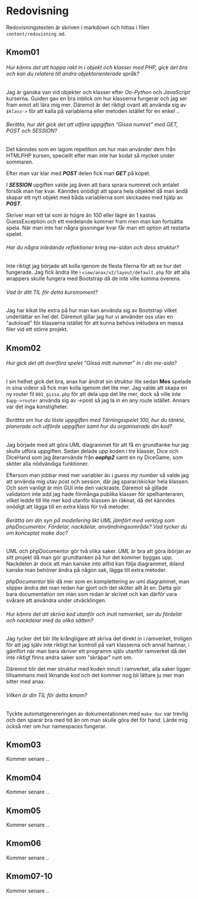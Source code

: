 ---
---
Redovisning
=========================
Redovisningstexten är skriven i markdown och hittas i filen `content/redovisning.md`.

Kmom01
-------------------------

###### Hur känns det att hoppa rakt in i objekt och klasser med PHP, gick det bra och kan du relatera till andra objektorienterade språk?
Jag är ganska van vid objekter och klasser efter *Oo-Python* och *JavaScript* kurserna. Guiden gav en bra inblick om hur klasserna fungerar och jag ser fram emot att lära mig mer. Däremot är det riktigt ovant att använda sig av *`$klass->`* för att kalla på variablerna eller metoden istället för en enkel ..


###### Berätta, hur det gick det att utföra uppgiften "Gissa numret" med GET, POST och SESSION?

Det känndes som en lagom repetition om hur man använder dem från HTMLPHP kursen, speciellt efter man inte har kodat så mycket under sommaren. 

Efter man var klar med ***POST*** delen fick man ***GET*** på köpet. 

I ***SESSION*** upgiften valde jag även att bara sprara nummret och antalet försök man har kvar. Känndes onödigt att spara hela objektet då man ändå skapar ett nytt objekt med båda variablerna som skickades med hjälp av ***POST***.

Skriver man ett tal som är högre än 100 eller lägre än 1 kastas GuessException och ett medelande kommer fram men man kan fortsätta spela. När man inte har några gissningar kvar får man ett option att restarta spelet. 

###### Har du några inledande reflektioner kring me-sidan och dess struktur?
Inte riktigt jag började att kolla igenom de flesta filerna för att se hur det fungerade. Jag fick ändra lite i `view/anax/v2/layout/default.php` för att alla wrappers skulle fungera med Bootstrap då de inte ville komma överens.

###### Vad är ditt TIL för detta kursmoment?
Jag har kikat lite extra på hur man kan använda sig av Bootstrap vilket underlättar en hel del. Däremot gillar jag hur vi använder oss utav en "autoload" för klasserna istället för att kunna behöva inkludera en massa filer vid ett större projekt.



Kmom02
-------------------------

###### Hur gick det att överföra spelet “Gissa mitt nummer” in i din me-sida?
I sin helhet gick det bra, anax har ändrat sin struktur lite sedan **Mos** spelade in sina videor så fick man kolla igenom det lite mer. Jag valde att skapa en ny router fil `001_gissa.php` för att dela upp det lite mer, dock så ville inte `$app->router` använda sig av ->post så jag la in en any route istället. Annars var det inga konstigheter.

###### Berätta om hur du löste uppgiften med Tärningsspelet 100, hur du tänkte, planerade och utförde uppgiften samt hur du organiserade din kod?
Jag började med att göra UML diagrammet för att få en grundtanke hur jag skulle utföra uppgiften. Sedan delade upp koden i tre klasser, Dice och DiceHand som jag återanvände från ***oophp2*** samt en ny DiceGame, som sköter alla nödvändiga funktioner.

Eftersom man jobbar med mer variabler än i *guess my number* så valde jag att använda mig utav post och session, där jag sparar/skickar hela klassen. Och som vanligt är min GUI inte den vackraste. Däremot så gillade validatorn inte add jag hade förmånga publika klasser för spelhanteraren, vilket ledde till lite mer kod utanför klassen än räknat, då det känndes onödigt att lägga till en extra klass för två metoder.

###### Berätta om din syn på modellering likt UML jämfört med verktyg som phpDocumentor. Fördelar, nackdelar, användningsområde? Vad tycker du om konceptet make doc?
UML och phpDocumentor gör två olika saker. *UML* är bra att göra ibörjan av sitt projekt då man gör grundtanken på hur det kommer byggas upp. Nackdelen är dock att man kanske inte alltid kan följa diagrammet, ibland kanske man behöver ändra på någon sak, lägga till extra metoder.

*phpDocumentor* blir då mer som en komplettering av uml diagrammet, man slipper ändra det man redan har gjort och det sköter allt åt en. Detta gör bara documentation om man som redan är skrivet och kan därför vara svårare att användra under utväcklingen. 

###### Hur känns det att skriva kod utanför och inuti ramverket, ser du fördelar och nackdelar med de olika sätten?
Jag tycker det blir lite krångligare att skriva det direkt in i ramverket, troligen för att jag själv inte riktigt har kontroll på vart klasserna och annat hamnar, i gämfört när man bara skriver ett programm själv utanför ramverket då det inte riktigt finns andra saker som "skräpar" runt om.

Däremot blir det mer struktur med koden innuti i ramverket, alla saker ligger tillsammans med liknande kod och det kommer nog bli lättare ju mer man sitter med anax.

###### Vilken är din TIL för detta kmom?
Tyckte automatgenereringen av dokumentationen med `make doc` var trevlig och den sparar bra med tid än om man skulle göra det för hand. Lärde mig också mer om hur namespaces fungerar.




Kmom03
-------------------------

Kommer senare ..



Kmom04
-------------------------

Kommer senare ..



Kmom05
-------------------------

Kommer senare ..



Kmom06
-------------------------

Kommer senare ..



Kmom07-10
-------------------------

Kommer senare ..
